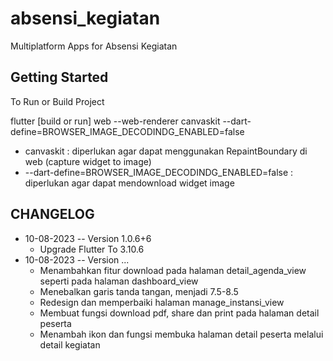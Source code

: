 # absensi_kegiatan

Multiplatform Apps for Absensi Kegiatan

## Getting Started

To Run or Build Project

flutter [build or run] web --web-renderer canvaskit --dart-define=BROWSER_IMAGE_DECODINDG_ENABLED=false
* canvaskit : diperlukan agar dapat menggunakan RepaintBoundary di web (capture widget to image)
* --dart-define=BROWSER_IMAGE_DECODINDG_ENABLED=false : diperlukan agar dapat mendownload widget image

## CHANGELOG

* 10-08-2023 -- Version 1.0.6+6
  * Upgrade Flutter To 3.10.6
* 10-08-2023 -- Version ...
  * Menambahkan fitur download pada halaman detail_agenda_view seperti pada halaman dashboard_view
  * Menebalkan garis tanda tangan, menjadi 7.5-8.5
  * Redesign dan memperbaiki halaman manage_instansi_view
  * Membuat fungsi download pdf, share dan print pada halaman detail peserta
  * Menambah ikon dan fungsi membuka halaman detail peserta melalui detail kegiatan
